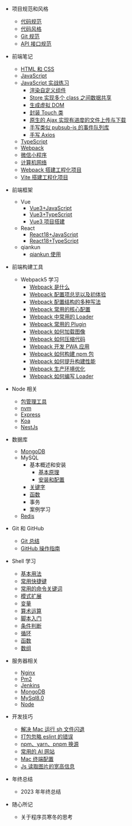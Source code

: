 - 项目规范和风格
  - [代码规范](/docs/项目规范和风格/代码规范.md)
  - [代码风格](/docs/项目规范和风格/代码风格.md)
  - [Git 规范](/docs/项目规范和风格/Git规范.md)
  - [API 接口规范](/docs/项目规范和风格/API接口规范.md)
- 前端笔记

  - [HTML 和 CSS](/docs/前端笔记/HTML和CSS.md)
  - [JavaScript](/docs/前端笔记/JavaScript.md)
  - [JavaScript 实战练习](/docs/前端笔记/JavaScript实战练习.md)
    - [渲染自定义组件](/docs/前端笔记/JavaScript实战练习/渲染自定义组件.md)
    - [Store 实现多个 class 之间数据共享](/docs/前端笔记/JavaScript实战练习/Store实现多个class之间数据共享.md)
    - [生成虚拟 DOM](/docs/前端笔记/JavaScript实战练习/生成虚拟DOM.md)
    - [封装 Touch 类](/docs/前端笔记/JavaScript实战练习/封装Touch类.md)
    - [原生的 Ajax 实现有进度的文件上传与下载](/docs/前端笔记/JavaScript实战练习/原生的Ajax实现有进度的文件上传与下载.md)
    - [手写类似 pubsub-js 的事件队列库](/docs/前端笔记/JavaScript实战练习/手写类似pubsub-js的事件队列库.md)
    - [手写 Axios](/docs/前端笔记/JavaScript实战练习/手写Axios.md)
  - [TypeScript](/docs/前端笔记/TypeScript.md)
  - [Webpack](/docs/前端笔记/Webpack.md)
  - [微信小程序](/docs/前端笔记/微信小程序.md)
  - [计算机网络](/docs/前端笔记/计算机网络.md)
  - [Webpack 搭建工程化项目](/docs/前端笔记/Webpack搭建工程化项目.md)
  - [Vite 搭建工程化项目](/docs/前端笔记/Vite搭建工程化项目.md)

- 前端框架

  - Vue
    - [Vue3+JavaScript](/docs/前端框架/Vue/Vue3+JavaScript.md)
    - [Vue3+TypeScript](/docs/前端框架/Vue/Vue3+TypeScript.md)
    - [Vue3 项目搭建](/docs/前端框架/Vue/Vue3项目搭建.md)
  - React
    - [React18+JavaScript](/docs/前端框架/React/React18+JavaScript.md)
    - [React18+TypeScript](/docs/前端框架/React/React18+TypeScript.md)
  - qiankun
    - [qiankun 使用](/docs/前端框架/qiankun/qiankun.md)

- 前端构建工具
  - Webpack5 学习
    - [Webpack 是什么](/docs/前端构建工具/Webpack5学习/Webpack是什么.md)
    - [Webpack 配置项总览以及初体验](/docs/前端构建工具/Webpack5学习/Webpack配置项总览以及初体验.md)
    - [Webpack 配置结构的多种写法](/docs/前端构建工具/Webpack5学习/Webpack配置结构的多种写法.md)
    - [Webpack 常用的核心配置](/docs/前端构建工具/Webpack5学习/Webpack常用的核心配置.md)
    - [Webpack 中常用的 Loader](/docs/前端构建工具/Webpack5学习/Webpack中常用的Loader.md)
    - [Webpack 常用的 Plugin](/docs/前端构建工具/Webpack5学习/Webpack常用的Plugin.md)
    - [Webpack 如何加载图像](/docs/前端构建工具/Webpack5学习/Webpack如何加载图像.md)
    - [Webpack 如何压缩代码](/docs/前端构建工具/Webpack5学习/Webpack如何压缩代码.md)
    - [Webpack 开发 PWA 应用](/docs/前端构建工具/Webpack5学习/Webpack开发PWA应用.md)
    - [Webpack 如何构建 npm 包](/docs/前端构建工具/Webpack5学习/Webpack如何构建npm包.md)
    - [Webpack 如何提升构建性能](/docs/前端构建工具/Webpack5学习/Webpack如何提升构建性能.md)
    - [Webpack 生产环境优化](/docs/前端构建工具/Webpack5学习/Webpack生产环境优化.md)
    - [Webpack 如何编写 Loader](/docs/前端构建工具/Webpack5学习/Webpack如何编写Loader.md)
- Node 相关
  - [包管理工具](/docs/Node相关/包管理工具.md)
  - [nvm](/docs/Node相关/nvm.md)
  - [Express](/docs/Node相关/Express.md)
  - [Koa](/docs/Node相关/Koa.md)
  - [NestJs](/docs/Node相关/NestJs.md)
- 数据库

  - [MongoDB](/docs/数据库/MongoDB.md)
  - MySQL
    - 基本概述和安装
      - [基本原理](/docs/数据库/MySQL/基本概述和安装/基本原理.md)
      - [安装和配置](/docs/数据库/MySQL/基本概述和安装/安装配置.md)
    - [关键字](/docs/数据库/MySQL/关键字.md)
    - [函数](/docs/数据库/MySQL/函数.md)
    - 事务
    - 案例学习
  - [Redis](/docs/数据库/Redis.md)

- Git 和 GitHub

  - [Git 总结](/docs/Git和GitHub/Git总结.md)
  - [GitHub 操作指南](/docs/Git和GitHub/GitHub操作指南.md)

- Shell 学习
  - [基本用法](/docs/Shell学习/基本用法.md)
  - [常用快捷键](/docs/Shell学习/常用快捷键.md)
  - [常用的命令关键词](/docs/Shell学习/常用的命令关键词.md)
  - [模式扩展](/docs/Shell学习/模式扩展.md)
  - [变量](/docs/Shell学习/变量.md)
  - [算术运算](/docs/Shell学习/算术运算.md)
  - [脚本入门](/docs/Shell学习/脚本入门.md)
  - [条件判断](/docs/Shell学习/条件判断.md)
  - [循环](/docs/Shell学习/循环.md)
  - [函数](/docs/Shell学习/函数.md)
  - [数组](/docs/Shell学习/数组.md)
- 服务器相关
  - [Nginx](/docs/服务器相关/Nginx.md)
  - [Pm2](/docs/服务器相关/Pm2.md)
  - [Jenkins](/docs/服务器相关/Jenkins.md)
  - [MongoDB](/docs/服务器相关/MongoDB.md)
  - [MySql8.0](/docs/服务器相关/MySQL8.0.md)
  - [Node](/docs/服务器相关/Node.md)
- 开发技巧

  - [解决 Mac 运行 sh 文件闪退](/docs/开发技巧/解决Mac运行sh文件闪退.md)
  - [打包忽略 eslint 的错误](/docs/开发技巧/打包忽略eslint的错误.md)
  - [npm、yarn、pnpm 换源](/docs/开发技巧/npm、yarn、pnpm换源.md)
  - [常用的 AI 网站](/docs/开发技巧/常用的AI网站.md)
  - [Mac 终端配置](/docs/开发技巧/mac终端配置.md)
  - [Js 读取图片的宽高信息](/docs/开发技巧/Js读取图片的宽高信息.md)

- 年终总结

  - 2023 年年终总结

- 随心所记
  - 关于程序员寒冬的思考
